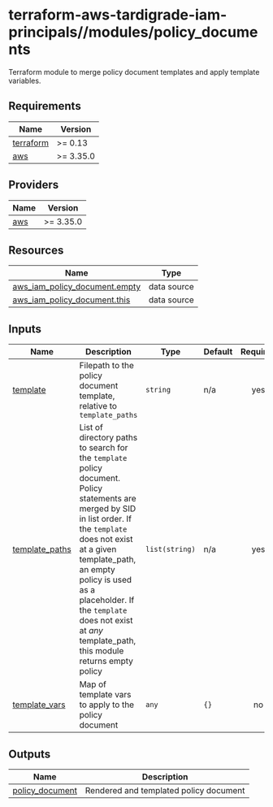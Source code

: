 # terraform-aws-tardigrade-iam-principals//modules/policy_documents

Terraform module to merge policy document templates and apply template variables.


<!-- BEGIN TFDOCS -->
## Requirements

| Name | Version |
|------|---------|
| <a name="requirement_terraform"></a> [terraform](#requirement\_terraform) | >= 0.13 |
| <a name="requirement_aws"></a> [aws](#requirement\_aws) | >= 3.35.0 |

## Providers

| Name | Version |
|------|---------|
| <a name="provider_aws"></a> [aws](#provider\_aws) | >= 3.35.0 |

## Resources

| Name | Type |
|------|------|
| [aws_iam_policy_document.empty](https://registry.terraform.io/providers/hashicorp/aws/latest/docs/data-sources/iam_policy_document) | data source |
| [aws_iam_policy_document.this](https://registry.terraform.io/providers/hashicorp/aws/latest/docs/data-sources/iam_policy_document) | data source |

## Inputs

| Name | Description | Type | Default | Required |
|------|-------------|------|---------|:--------:|
| <a name="input_template"></a> [template](#input\_template) | Filepath to the policy document template, relative to `template_paths` | `string` | n/a | yes |
| <a name="input_template_paths"></a> [template\_paths](#input\_template\_paths) | List of directory paths to search for the `template` policy document. Policy statements are merged by SID in list order. If the `template` does not exist at a given template\_path, an empty policy is used as a placeholder. If the `template` does not exist at *any* template\_path, this module returns empty policy | `list(string)` | n/a | yes |
| <a name="input_template_vars"></a> [template\_vars](#input\_template\_vars) | Map of template vars to apply to the policy document | `any` | `{}` | no |

## Outputs

| Name | Description |
|------|-------------|
| <a name="output_policy_document"></a> [policy\_document](#output\_policy\_document) | Rendered and templated policy document |

<!-- END TFDOCS -->
